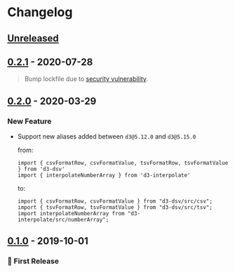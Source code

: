 Changelog
=========

[Unreleased]
------------

[0.2.1] - 2020-07-28
--------------------
> Bump lockfile due to [security vulnerability](https://github.com/shirohana/babel-plugin-transform-d3-imports/pull/5).

[0.2.0] - 2020-03-29
--------------------

### New Feature
- Support new aliases added between `d3@5.12.0` and `d3@5.15.0`

    from:
    ```
    import { csvFormatRow, csvFormatValue, tsvFormatRow, tsvFormatValue } from 'd3-dsv'
    import { interpolateNumberArray } from 'd3-interpolate'
    ```
    to:
    ```
    import { csvFormatRow, csvFormatValue } from "d3-dsv/src/csv";
    import { tsvFormatRow, tsvFormatValue } from "d3-dsv/src/tsv";
    import interpolateNumberArray from "d3-interpolate/src/numberArray";
    ```

[0.1.0] - 2019-10-01
--------------------

### :tada: First Release

[Unreleased]: #user-content-unreleased
[0.2.1]: https://github.com/shirohana/babel-plugin-transform-d3-imports/releases/tag/v0.2.1
[0.2.0]: https://github.com/shirohana/babel-plugin-transform-d3-imports/releases/tag/v0.2.0
[0.1.0]: https://github.com/shirohana/babel-plugin-transform-d3-imports/releases/tag/v0.1.0
